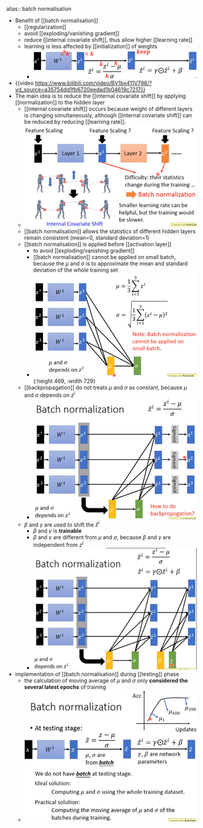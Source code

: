 alias:: batch normalisation

- Benefit of [[batch normalisation]]
	- [[regularization]]
	- avoid [[exploding/vanishing gradient]]
	- reduce [[internal covariate shift]], thus allow higher [[learning rate]]
	- learning is less affected by [[initialization]] of weights
		- ![image.png](../assets/image_1696073316035_0.png)
- {{video https://www.bilibili.com/video/BV1bx411V798/?vd_source=a35754dd1fb6720eedad1b04619c7217}}
- The main idea is to reduce the [[internal covariate shift]] by applying [[normalization]] to the hidden layer
	- [[internal covariate shift]] occurs because weight of different layers is changing simultaneously, although [[internal covariate shift]] can be reduced by reducing [[learning rate]].
	- ![image.png](../assets/image_1696071326200_0.png)
	- [[batch normalisation]] allows the statistics of different hidden layers remain consistent (mean=0, standard deviation=1)
	- [[batch normalisation]] is applied before [[activation layer]]
		- to avoid [[exploding/vanishing gradient]]
		- [[batch normalisation]] cannot be applied on small batch, because the $\mu$ and $\sigma$ is to approximate the mean and standard deviation of the whole training set
		- ![image.png](../assets/image_1696071847152_0.png){:height 469, :width 729}
	- [[backpropagation]] do not treats $\mu$ and $\sigma$ as constant, because $\mu$ and $\sigma$ depends on $z^i$
		- ![image.png](../assets/image_1696071876968_0.png)
	- $\beta$ and $\gamma$ are used to shift the $\tilde{z}^i$
		- $\beta$ and $\gamma$ is **trainable**
		- $\beta$ and $\gamma$ are different from $\mu$ and $\sigma$, because $\beta$ and $\gamma$ are independent from $z^i$
		- ![image.png](../assets/image_1696071928935_0.png)
- implementation of [[batch normalisation]] during [[testing]] phase
	- the calculation of moving average of $\mu$ and $\sigma$ only **considered the several latest epochs** of training
	- ![image.png](../assets/image_1696071979626_0.png)
